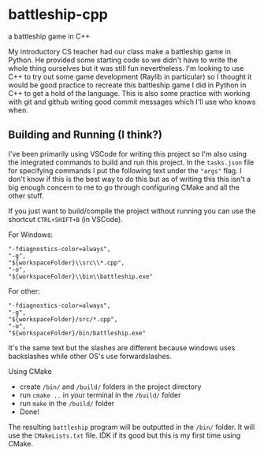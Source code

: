 # battleship-cpp
a battleship game in C++

My introductory CS teacher had our class make a battleship game in Python. He provided some starting code so we didn't have to write the whole thing ourselves but it was still fun nevertheless. I'm looking to use C++ to try out some game development (Raylib in particular) so I thought it would be good practice to recreate this battleship game I did in Python in C++ to get a hold of the language. This is also some practice with working with git and github writing good commit messages which I'll use who knows when.

## Building and Running (I think?)
I've been primarily using VSCode for writing this project so I'm also using the integrated commands to build and run this project. In the `tasks.json` file for specifying commands I put the following text under the `"args"` flag. I don't know if this is the best way to do this but as of writing this this isn't a big enough concern to me to go through configuring CMake and all the other stuff.

If you just want to build/compile the project without running you can use the shortcut `CTRL+SHIFT+B` (in VSCode).

For Windows:
```
"-fdiagnostics-color=always",
"-g",
"${workspaceFolder}\\src\\*.cpp",
"-o",
"${workspaceFolder}\\bin\\battleship.exe"
```

For other:
```
"-fdiagnostics-color=always",
"-g",
"${workspaceFolder}/src/*.cpp",
"-o",
"${workspaceFolder}/bin/battleship.exe"
```
It's the same text but the slashes are different because windows uses backslashes while other OS's use forwardslashes.

Using CMake

- create `/bin/` and `/build/` folders in the project directory
- run `cmake ..` in your terminal in the `/build/` folder
- run `make` in the `/build/` folder
- Done!
 
The resulting `battleship` program will be outputted in the `/bin/` folder. It will use the `CMakeLists.txt` file. IDK if its good but this is my first time using CMake.
